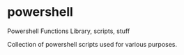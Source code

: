 # powershell
Powershell Functions Library, scripts, stuff

Collection of powershell scripts used for various purposes.
